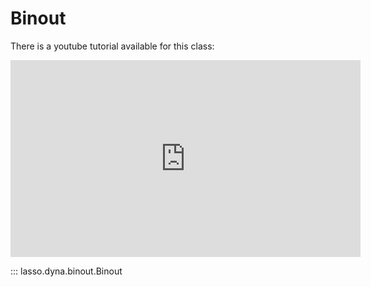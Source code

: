 # Binout

There is a youtube tutorial available for this class:

<div class="video-wrapper">
    <iframe width="560" height="315" src="https://www.youtube.com/embed/P96Vkuvg02w" title="YouTube video player" frameborder="0" allow="accelerometer; autoplay; clipboard-write; encrypted-media; gyroscope; picture-in-picture" allowfullscreen></iframe>
</div>

::: lasso.dyna.binout.Binout
